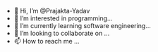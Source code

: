 - 👋 Hi, I’m @Prajakta-Yadav
- 👀 I’m interested in programming...
- 🌱 I’m currently learning software engineering...
- 💞️ I’m looking to collaborate on ...
- 📫 How to reach me ...

<!---
Prajakta-Yadav/Prajakta-Yadav is a ✨ special ✨ repository because its `README.md` (this file) appears on your GitHub profile.
You can click the Preview link to take a look at your changes.
--->
